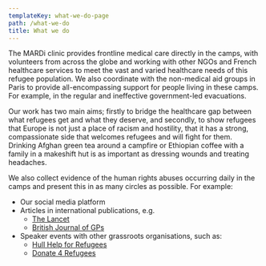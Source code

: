 ```yaml
---
templateKey: what-we-do-page
path: /what-we-do
title: What we do
---
```

The MARDi clinic provides frontline medical care directly in the camps, with volunteers from across the globe and working with other NGOs and French healthcare services to meet the vast and varied healthcare needs of this refugee population. We also coordinate with the non-medical aid groups in Paris to provide all-encompassing support for people living in these camps. For example, in the regular and ineffective government-led evacuations.

Our work has two main aims; firstly to bridge the healthcare gap between what refugees get and what they deserve, and secondly, to show refugees that Europe is not just a place of racism and hostility, that it has a strong, compassionate side that welcomes refugees and will fight for them. Drinking Afghan green tea around a campfire or Ethiopian coffee with a family in a makeshift hut is as important as dressing wounds and treating headaches.

We also collect evidence of the human rights abuses occurring daily in the camps and present this in as many circles as possible. For example:

* Our social media platform
* Articles in international publications, e.g.
  * [The Lancet](https://www.thelancet.com/journals/lancet/article/PIIS0140-6736(19)32093-8/fulltext)
  * [British Journal of GPs](https://bjgplife.com/2020/02/11/caring-for-refugees-in-europe-can-kindness-overcome-hostility)
* Speaker events with other grassroots organisations, such as:
  * [Hull Help for Refugees](https://www.facebook.com/HullHelpForRefugees/videos/2621506991449060/)
  * [Donate 4 Refugees](https://m.facebook.com/story.php?story_fbid=980235939160204&id=1634712933485687>)